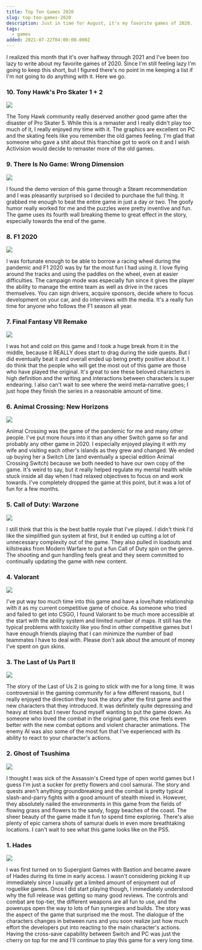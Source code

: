 ```yaml
---
title: Top Ten Games 2020
slug: top-ten-games-2020
description: Just in time for August, it's my favorite games of 2020.
tags:
  - games
added: 2021-07-22T04:00:00.000Z
---
```


I realized this month that it's over halfway through 2021 and I've been too lazy to write about my favorite games of 2020. Since I'm still feeling lazy I'm going to keep this short, but I figured there's no point in me keeping a list if I'm not going to do anything with it. Here we go.

### 10. Tony Hawk's Pro Skater 1 + 2

![](/assets/top-ten-games-2020/THPS_SS_XSX_Reveal_Screenshots_Reveal_3.png)

The Tony Hawk community really deserved another good game after the disaster of Pro Skater 5. While this is a remaster and I really didn't play too much of it, I really enjoyed my time with it. The graphics are excellent on PC and the skating feels like you remember the old games feeling. I'm glad that someone who gave a shit about this franchise got to work on it and I wish Activision would decide to remaster more of the old games.

### 9. There Is No Game: Wrong Dimension

![](/assets/top-ten-games-2020/TING_WD_Screenshot_04.jpg)

I found the demo version of this game through a Steam recommendation and I was pleasantly surprised so I decided to purchase the full thing. It grabbed me enough to beat the entire game in just a day or two. The goofy humor really worked for me and the puzzles were pretty inventive and fun. The game uses its fourth wall breaking theme to great effect in the story, especially towards the end of the game.

### 8. F1 2020

![](/assets/top-ten-games-2020/F12020_Zhou_Deletraz_F2_01.jpg)

I was fortunate enough to be able to borrow a racing wheel during the pandemic and F1 2020 was by far the most fun I had using it. I love flying around the tracks and using the paddles on the wheel, even at easier difficulties. The campaign mode was especially fun since it gives the player the ability to manage the entire team as well as drive in the races themselves. You can sign drivers, acquire sponsors, decide where to focus development on your car, and do interviews with the media. It's a really fun time for anyone who follows the F1 season all year.

### 7. Final Fantasy VII Remake

![](/assets/top-ten-games-2020/2510225e6f8865741d64.02230914-FFVIIR_March_Screenshots.jpg)

I was hot and cold on this game and I took a huge break from it in the middle, because it REALLY does start to drag during the side quests. But I did eventually beat it and overall ended up being pretty positive about it. I do think that the people who will get the most out of this game are those who have played the original. It's great to see these beloved characters in high definition and the writing and interactions between characters is super endearing. I also can't wait to see where the weird meta-narrative goes; I just hope they finish the series in a reasonable amount of time.

### 6. Animal Crossing: New Horizons

![](/assets/top-ten-games-2020/sc836u.png)

Animal Crossing was the game of the pandemic for me and many other people. I've put more hours into it than any other Switch game so far and probably any other game in 2020. I especially enjoyed playing it with my wife and visiting each other's islands as they grew and changed. We ended up buying her a Switch Lite (and eventually a special edition Animal Crossing Switch) because we both needed to have our own copy of the game. It's weird to say, but it really helped regulate my mental health while stuck inside all day when I had relaxed objectives to focus on and work towards. I've completely dropped the game at this point, but it was a lot of fun for a few months.

### 5. Call of Duty: Warzone

![](/assets/top-ten-games-2020/sc81ls.png)

I still think that this is the best battle royale that I've played. I didn't think I'd like the simplified gun system at first, but it ended up cutting a lot of unnecessary complexity out of the game. They also pulled in loadouts and killstreaks from Modern Warfare to put a fun Call of Duty spin on the genre. The shooting and gun handling feels great and they seem committed to continually updating the game with new content.

### 4. Valorant

![](/assets/top-ten-games-2020/FirstLook_Smoke_VALORANT.jpg)

I've put way too much time into this game and have a love/hate relationship with it as my current competitive game of choice. As someone who tried and failed to get into CSGO, I found Valorant to be much more accessible at the start with the ability system and limited number of maps. It still has the typical problems with toxicity like you find in other competitive games but I have enough friends playing that I can minimize the number of bad teammates I have to deal with. Please don't ask about the amount of money I've spent on gun skins.

### 3. The Last of Us Part II

![](/assets/top-ten-games-2020/sc8i93.jpg)

The story of the Last of Us 2 is going to stick with me for a long time. It was controversial in the gaming community for a few different reasons, but I really enjoyed the direction they took the story after the first game and the new characters that they introduced. It was definitely quite depressing and heavy at times but I never found myself wanting to put the game down. As someone who loved the combat in the original game, this one feels even better with the new combat options and violent character animations. The enemy AI was also some of the most fun that I've experienced with its ability to react to your character's actions.

### 2. Ghost of Tsushima

![](/assets/top-ten-games-2020/heyxlphesv7cpuml9ids.jpg)

I thought I was sick of the Assassin's Creed type of open world games but I guess I'm just a sucker for pretty flowers and cool samurai. The story and quests aren't anything groundbreaking and the combat is pretty typical slash-and-parry fights with a good amount of stealth mixed in. However, they absolutely nailed the environments in this game from the fields of flowing grass and flowers to the sandy, foggy beaches of the coast. The sheer beauty of the game made it fun to spend time exploring. There's also plenty of epic camera shots of samurai duels in even more breathtaking locations. I can't wait to see what this game looks like on the PS5.

### 1. Hades

![](/assets/top-ten-games-2020/sc8lik.png)

I was first turned on to Supergiant Games with Bastion and became aware of Hades during its time in early access. I wasn't considering picking it up immediately since I usually get a limited amount of enjoyment out of roguelike games. Once I did start playing though, I immediately understood why the full release was getting so many good reviews. The controls and combat are top-tier, the different weapons are all fun to use, and the powerups open the way to lots of fun synergies and builds. The story was the aspect of the game that surprised me the most. The dialogue of the characters changes in between runs and you soon realize just how much effort the developers put into reacting to the main character's actions. Having the cross-save capability between Switch and PC was just the cherry on top for me and I'll continue to play this game for a very long time.
